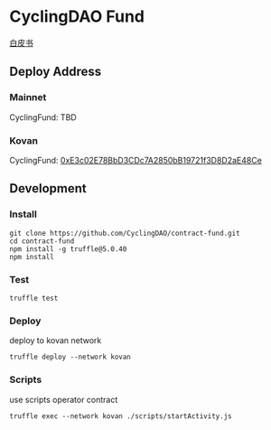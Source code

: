 # CyclingDAO Fund

[白皮书](./whitepaper.md)

## Deploy Address

### Mainnet

CyclingFund: TBD

### Kovan

CyclingFund: [0xE3c02E78BbD3CDc7A2850bB19721f3D8D2aE48Ce](https://kovan.etherscan.io/address/0xE3c02E78BbD3CDc7A2850bB19721f3D8D2aE48Ce)

## Development

### Install

```
git clone https://github.com/CyclingDAO/contract-fund.git
cd contract-fund
npm install -g truffle@5.0.40
npm install
```

### Test

```
truffle test
```

### Deploy

deploy to kovan network

```
truffle deploy --network kovan
```

### Scripts

use scripts operator contract

```
truffle exec --network kovan ./scripts/startActivity.js
```
